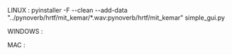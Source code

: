 LINUX :
pyinstaller -F --clean --add-data "../pynoverb/hrtf/mit_kemar/*.wav:pynoverb/hrtf/mit_kemar" simple_gui.py

WINDOWS :

MAC :

